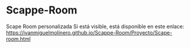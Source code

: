 # Scappe-Room
Scape Room personalizada
Si está visible, está disponible en este enlace: https://ivanmiguelmolinero.github.io/Scappe-Room/Proyecto/Scape-room.html